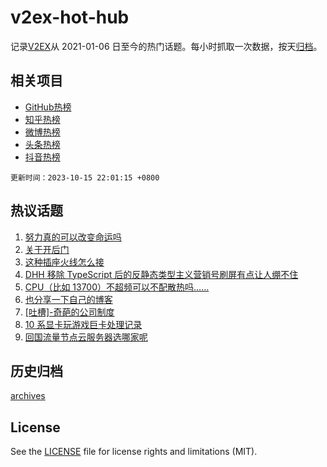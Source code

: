 # v2ex-hot-hub

 记录[V2EX](https://www.v2ex.com/)从 2021-01-06 日至今的热门话题。每小时抓取一次数据，按天[归档](archives)。
 
 ## 相关项目

- [GitHub热榜](https://github.com/it985/github-hot-hub)
- [知乎热榜](https://github.com/it985/zhihu-hot-hub)
- [微博热榜](https://github.com/it985/weibo-hot-hub)
- [头条热榜](https://github.com/it985/toutiao-hot-hub)
- [抖音热榜](https://github.com/it985/douyin-hot-hub)


 `更新时间：2023-10-15 22:01:15 +0800`

## 热议话题

1. [努力真的可以改变命运吗](https://www.v2ex.com/t/982033)
1. [关于开后门](https://www.v2ex.com/t/982058)
1. [这种插座火线怎么接](https://www.v2ex.com/t/982125)
1. [DHH 移除 TypeScript 后的反静态类型主义营销号刷屏有点让人绷不住](https://www.v2ex.com/t/982063)
1. [CPU（比如 13700）不超频可以不配散热吗……](https://www.v2ex.com/t/982126)
1. [也分享一下自己的博客](https://www.v2ex.com/t/982101)
1. [[吐槽]-奇葩的公司制度](https://www.v2ex.com/t/982067)
1. [10 系显卡玩游戏巨卡处理记录](https://www.v2ex.com/t/982054)
1. [回国流量节点云服务器选哪家呢](https://www.v2ex.com/t/982049)

## 历史归档

[archives](archives)

## License

See the [LICENSE](LICENSE) file for license rights and limitations (MIT).
